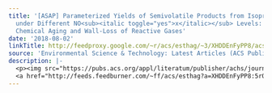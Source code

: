 ```yaml
---
title: '[ASAP] Parameterized Yields of Semivolatile Products from Isoprene Oxidation
  under Different NO<sub><italic toggle="yes">x</italic></sub> Levels: Impacts of
  Chemical Aging and Wall-Loss of Reactive Gases'
date: '2018-08-02'
linkTitle: http://feedproxy.google.com/~r/acs/esthag/~3/XHDDEnFyPP8/acs.est.8b00373
source: 'Environmental Science & Technology: Latest Articles (ACS Publications)'
description: |-
  <p><img src="https://pubs.acs.org/appl/literatum/publisher/achs/journals/content/esthag/0/esthag.ahead-of-print/acs.est.8b00373/20180802/images/medium/es-2018-00373a_0005.gif" alt="TOC Graphic"/></p><div><cite>Environmental Science & Technology</cite></div><div>DOI: 10.1021/acs.est.8b00373</div><div class="feedflare">
  <a href="http://feeds.feedburner.com/~ff/acs/esthag?a=XHDDEnFyPP8:5rQe4HW-wkE:yIl2AUoC8zA"><img src="http://feeds.feedburner.com/~ff/acs/esthag?d=yIl2AUoC8zA" border="0"></img></a>
---
```

